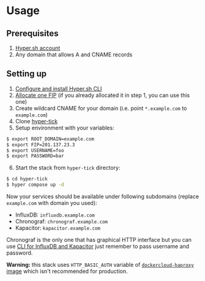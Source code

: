 # Usage

## Prerequisites

1. [Hyper.sh account](https://console.hyper.sh/register/invite/zMaqodJg30I7aY7JmdBqCQOnWlwprOiG)
2. Any domain that allows A and CNAME records

## Setting up

1. [Configure and install Hyper.sh CLI](https://docs.hyper.sh/GettingStarted/index.html)
2. [Allocate one FIP](https://docs.hyper.sh/Reference/CLI/fip_allocate.html) (if you already allocated it in step 1, you can use this one)
3. Create wildcard CNAME for your domain (i.e. point `*.example.com` to `example.com`)
4. Clone [hyper-tick](https://github.com/suda/hyper-tick)
5. Setup environment with your variables:
```bash
$ export ROOT_DOMAIN=example.com
$ export FIP=201.137.23.3
$ export USERNAME=foo
$ export PASSWORD=bar
```
6. Start the stack from `hyper-tick` directory:
```bash
$ cd hyper-tick
$ hyper compose up -d
```

Now your services should be available under following subdomains (replace `example.com` with domain you used):

* InfluxDB: `influxdb.example.com`
* Chronograf: `chronograf.example.com`
* Kapacitor: `kapacitor.example.com`

Chronograf is the only one that has graphical HTTP interface but you can use [CLI for InfluxDB and Kapacitor](https://www.influxdata.com/downloads/) just remember to pass username and password.

**Warning:** this stack uses `HTTP_BASIC_AUTH` variable of [`dockercloud-haproxy` image](https://github.com/docker/dockercloud-haproxy#global-and-default-settings-of-haproxy) which isn't recommended for production.
